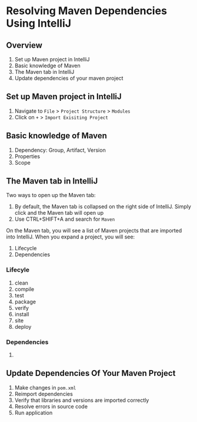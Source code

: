 
# Resolving Maven Dependencies Using IntelliJ

## Overview

1. Set up Maven project in IntelliJ
1. Basic knowledge of Maven
1. The Maven tab in IntelliJ 
1. Update dependencies of your maven project

## Set up Maven project in IntelliJ

1. Navigate to `File` > `Project Structure` > `Modules`
1. Click on `+` > `Import Exisiting Project`

## Basic knowledge of Maven

1. Dependency: Group, Artifact, Version
1. Properties
1. Scope

## The Maven tab in IntelliJ

Two ways to open up the Maven tab:

1. By default, the Maven tab is collapsed on the right side of IntelliJ. Simply click and the Maven tab will open up
1. Use CTRL+SHIFT+A and search for `Maven`

On the Maven tab, you will see a list of Maven projects that are imported into IntelliJ. When you expand a project, you will see:

1. Lifecycle
1. Dependencies

### Lifecyle

1. clean
1. compile
1. test
1. package
1. verify
1. install
1. site 
1. deploy

### Dependencies

1. 

## Update Dependencies Of Your Maven Project

1. Make changes in `pom.xml`
1. Reimport dependencies
1. Verify that libraries and versions are imported correctly
1. Resolve errors in source code 
1. Run application
